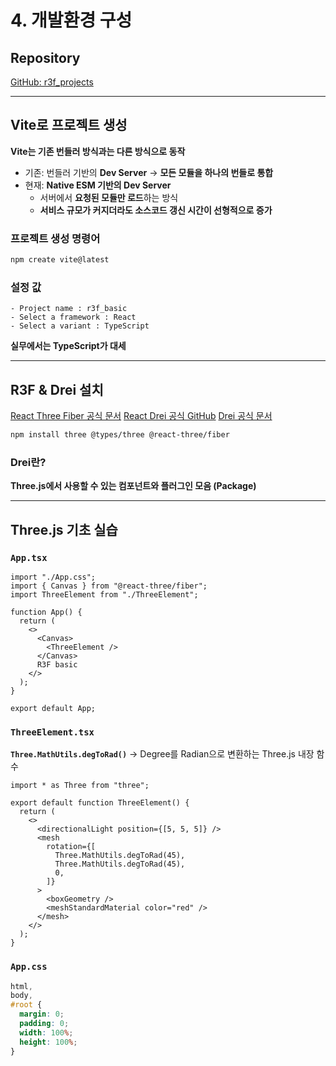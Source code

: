 # 4. 개발환경 구성

## Repository

[GitHub: r3f_projects](https://github.com/LeeHyungi0622/r3f_projects.git)

---

## Vite로 프로젝트 생성

**Vite는 기존 번들러 방식과는 다른 방식으로 동작**

- 기존: 번들러 기반의 **Dev Server** → **모든 모듈을 하나의 번들로 통합**
- 현재: **Native ESM 기반의 Dev Server**
  - 서버에서 **요청된 모듈만 로드**하는 방식
  - **서비스 규모가 커지더라도 소스코드 갱신 시간이 선형적으로 증가**

### 프로젝트 생성 명령어

```sh
npm create vite@latest
```

### 설정 값

```plaintext
- Project name : r3f_basic
- Select a framework : React
- Select a variant : TypeScript
```

**실무에서는 TypeScript가 대세**

---

## R3F & Drei 설치

[React Three Fiber 공식 문서](https://r3f.docs.pmnd.rs/getting-started/introduction)
[React Drei 공식 GitHub](https://github.com/pmndrs/drei)
[Drei 공식 문서](https://drei.docs.pmnd.rs/getting-started/introduction)

```sh
npm install three @types/three @react-three/fiber
```

### Drei란?

**Three.js에서 사용할 수 있는 컴포넌트와 플러그인 모음 (Package)**

---

## Three.js 기초 실습

### `App.tsx`

```tsx
import "./App.css";
import { Canvas } from "@react-three/fiber";
import ThreeElement from "./ThreeElement";

function App() {
  return (
    <>
      <Canvas>
        <ThreeElement />
      </Canvas>
      R3F basic
    </>
  );
}

export default App;
```

### `ThreeElement.tsx`

**`Three.MathUtils.degToRad()`** → Degree를 Radian으로 변환하는 Three.js 내장 함수

```tsx
import * as Three from "three";

export default function ThreeElement() {
  return (
    <>
      <directionalLight position={[5, 5, 5]} />
      <mesh
        rotation={[
          Three.MathUtils.degToRad(45),
          Three.MathUtils.degToRad(45),
          0,
        ]}
      >
        <boxGeometry />
        <meshStandardMaterial color="red" />
      </mesh>
    </>
  );
}
```

### `App.css`

```css
html,
body,
#root {
  margin: 0;
  padding: 0;
  width: 100%;
  height: 100%;
}
```
